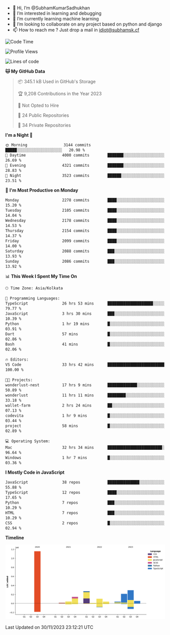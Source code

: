 - 👋 Hi, I’m @SubhamKumarSadhukhan
- 👀 I’m interested in learning and debugging
- 🌱 I’m currently learning machine learning
- 💞️ I’m looking to collaborate on any project based on python and django
- 📫 How to reach me ?
      Just drop a mail in idiot@subhamsk.cf

<!---
SubhamKumarSadhukhan/SubhamKumarSadhukhan is a ✨ special ✨ repository because its `README.md` (this file) appears on your GitHub profile.
You can click the Preview link to take a look at your changes.
--->


<!--START_SECTION:waka-->
![Code Time](http://img.shields.io/badge/Code%20Time-1%2C755%20hrs%204%20mins-blue)

![Profile Views](http://img.shields.io/badge/Profile%20Views-0-blue)

![Lines of code](https://img.shields.io/badge/From%20Hello%20World%20I%27ve%20Written-2.4%20million%20lines%20of%20code-blue)

**🐱 My GitHub Data** 

> 📦 345.1 kB Used in GitHub's Storage 
 > 
> 🏆 9,208 Contributions in the Year 2023
 > 
> 🚫 Not Opted to Hire
 > 
> 📜 24 Public Repositories 
 > 
> 🔑 34 Private Repositories 
 > 
**I'm a Night 🦉** 

```text
🌞 Morning                3144 commits        █████░░░░░░░░░░░░░░░░░░░░   20.98 % 
🌆 Daytime                4000 commits        ███████░░░░░░░░░░░░░░░░░░   26.69 % 
🌃 Evening                4321 commits        ███████░░░░░░░░░░░░░░░░░░   28.83 % 
🌙 Night                  3523 commits        ██████░░░░░░░░░░░░░░░░░░░   23.51 % 
```
📅 **I'm Most Productive on Monday** 

```text
Monday                   2278 commits        ████░░░░░░░░░░░░░░░░░░░░░   15.20 % 
Tuesday                  2105 commits        ████░░░░░░░░░░░░░░░░░░░░░   14.04 % 
Wednesday                2178 commits        ████░░░░░░░░░░░░░░░░░░░░░   14.53 % 
Thursday                 2154 commits        ████░░░░░░░░░░░░░░░░░░░░░   14.37 % 
Friday                   2099 commits        ████░░░░░░░░░░░░░░░░░░░░░   14.00 % 
Saturday                 2088 commits        ███░░░░░░░░░░░░░░░░░░░░░░   13.93 % 
Sunday                   2086 commits        ███░░░░░░░░░░░░░░░░░░░░░░   13.92 % 
```


📊 **This Week I Spent My Time On** 

```text
🕑︎ Time Zone: Asia/Kolkata

💬 Programming Languages: 
TypeScript               26 hrs 53 mins      ████████████████████░░░░░   79.77 % 
JavaScript               3 hrs 30 mins       ███░░░░░░░░░░░░░░░░░░░░░░   10.39 % 
Python                   1 hr 19 mins        █░░░░░░░░░░░░░░░░░░░░░░░░   03.91 % 
Dart                     57 mins             █░░░░░░░░░░░░░░░░░░░░░░░░   02.86 % 
Bash                     41 mins             █░░░░░░░░░░░░░░░░░░░░░░░░   02.06 % 

🔥 Editors: 
VS Code                  33 hrs 42 mins      █████████████████████████   100.00 % 

🐱‍💻 Projects: 
wonderlust-nest          17 hrs 9 mins       █████████████░░░░░░░░░░░░   50.89 % 
wonderlust               11 hrs 11 mins      ████████░░░░░░░░░░░░░░░░░   33.18 % 
wallet-farm              2 hrs 24 mins       ██░░░░░░░░░░░░░░░░░░░░░░░   07.13 % 
codevita                 1 hr 9 mins         █░░░░░░░░░░░░░░░░░░░░░░░░   03.44 % 
project                  58 mins             █░░░░░░░░░░░░░░░░░░░░░░░░   02.89 % 

💻 Operating System: 
Mac                      32 hrs 34 mins      ████████████████████████░   96.64 % 
Windows                  1 hr 7 mins         █░░░░░░░░░░░░░░░░░░░░░░░░   03.36 % 
```

**I Mostly Code in JavaScript** 

```text
JavaScript               38 repos            ██████████████░░░░░░░░░░░   55.88 % 
TypeScript               12 repos            ████░░░░░░░░░░░░░░░░░░░░░   17.65 % 
Python                   7 repos             ███░░░░░░░░░░░░░░░░░░░░░░   10.29 % 
HTML                     7 repos             ███░░░░░░░░░░░░░░░░░░░░░░   10.29 % 
CSS                      2 repos             █░░░░░░░░░░░░░░░░░░░░░░░░   02.94 % 
```



**Timeline**

![Lines of Code chart](https://raw.githubusercontent.com/SubhamKumarSadhukhan/SubhamKumarSadhukhan/main/assets/bar_graph.png)


 Last Updated on 30/11/2023 23:12:21 UTC
<!--END_SECTION:waka-->
